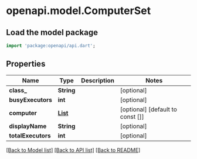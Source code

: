 # openapi.model.ComputerSet

## Load the model package
```dart
import 'package:openapi/api.dart';
```

## Properties
Name | Type | Description | Notes
------------ | ------------- | ------------- | -------------
**class_** | **String** |  | [optional] 
**busyExecutors** | **int** |  | [optional] 
**computer** | [**List<HudsonMasterComputer>**](HudsonMasterComputer.md) |  | [optional] [default to const []]
**displayName** | **String** |  | [optional] 
**totalExecutors** | **int** |  | [optional] 

[[Back to Model list]](../README.md#documentation-for-models) [[Back to API list]](../README.md#documentation-for-api-endpoints) [[Back to README]](../README.md)


